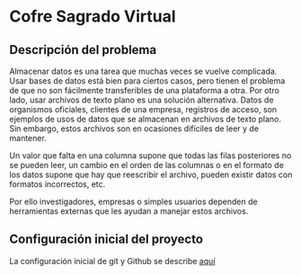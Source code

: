# **C**ofre **S**agrado **V**irtual

## Descripción del problema 

Almacenar datos es una tarea que muchas veces se vuelve complicada. Usar bases de datos está bien para ciertos casos, pero tienen el problema de que no son fácilmente transferibles de una plataforma a otra. Por otro lado, usar archivos de texto plano es una solución alternativa. Datos de organismos oficiales, clientes de una empresa, registros de acceso, son ejemplos de usos de datos que se almacenan en archivos de texto plano. Sin embargo, estos archivos son en ocasiones difíciles de leer y de mantener. 

Un valor que falta en una columna supone que todas las filas posteriores no se pueden leer, un cambio en el orden de las columnas o en el formato de los datos supone que hay que reescribir el archivo, pueden existir datos con formatos incorrectos, etc.

Por ello investigadores, empresas o simples usuarios dependen de herramientas externas que les ayudan a manejar estos archivos.

## Configuración inicial del proyecto

La configuración inicial de git y Github se describe [aquí](/doc/configuracion-inicial.md) 
